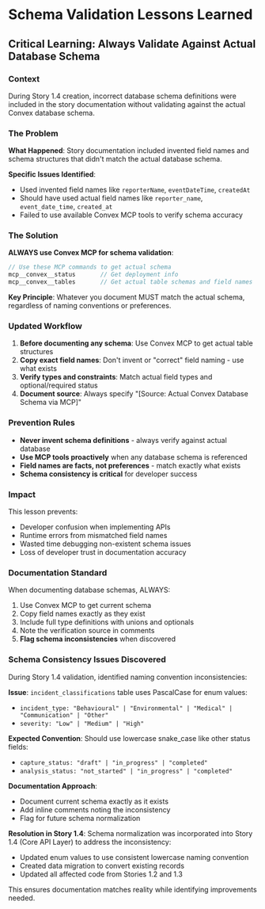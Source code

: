 # Schema Validation Lessons Learned

## Critical Learning: Always Validate Against Actual Database Schema

### Context
During Story 1.4 creation, incorrect database schema definitions were included in the story documentation without validating against the actual Convex database schema.

### The Problem
**What Happened**: Story documentation included invented field names and schema structures that didn't match the actual database schema.

**Specific Issues Identified**:
- Used invented field names like `reporterName`, `eventDateTime`, `createdAt` 
- Should have used actual field names like `reporter_name`, `event_date_time`, `created_at`
- Failed to use available Convex MCP tools to verify schema accuracy

### The Solution
**ALWAYS use Convex MCP for schema validation**:

```typescript
// Use these MCP commands to get actual schema
mcp__convex__status       // Get deployment info
mcp__convex__tables       // Get actual table schemas and field names
```

**Key Principle**: Whatever you document MUST match the actual schema, regardless of naming conventions or preferences.

### Updated Workflow
1. **Before documenting any schema**: Use Convex MCP to get actual table structures
2. **Copy exact field names**: Don't invent or "correct" field naming - use what exists
3. **Verify types and constraints**: Match actual field types and optional/required status
4. **Document source**: Always specify "[Source: Actual Convex Database Schema via MCP]"

### Prevention Rules
- **Never invent schema definitions** - always verify against actual database
- **Use MCP tools proactively** when any database schema is referenced
- **Field names are facts, not preferences** - match exactly what exists
- **Schema consistency is critical** for developer success

### Impact
This lesson prevents:
- Developer confusion when implementing APIs
- Runtime errors from mismatched field names
- Wasted time debugging non-existent schema issues
- Loss of developer trust in documentation accuracy

### Documentation Standard
When documenting database schemas, ALWAYS:
1. Use Convex MCP to get current schema
2. Copy field names exactly as they exist
3. Include full type definitions with unions and optionals
4. Note the verification source in comments
5. **Flag schema inconsistencies** when discovered

### Schema Consistency Issues Discovered
During Story 1.4 validation, identified naming convention inconsistencies:

**Issue**: `incident_classifications` table uses PascalCase for enum values:
- `incident_type: "Behavioural" | "Environmental" | "Medical" | "Communication" | "Other"`
- `severity: "Low" | "Medium" | "High"`

**Expected Convention**: Should use lowercase snake_case like other status fields:
- `capture_status: "draft" | "in_progress" | "completed"`
- `analysis_status: "not_started" | "in_progress" | "completed"`

**Documentation Approach**: 
- Document current schema exactly as it exists
- Add inline comments noting the inconsistency
- Flag for future schema normalization

**Resolution in Story 1.4**:
Schema normalization was incorporated into Story 1.4 (Core API Layer) to address the inconsistency:
- Updated enum values to use consistent lowercase naming convention
- Created data migration to convert existing records
- Updated all affected code from Stories 1.2 and 1.3

This ensures documentation matches reality while identifying improvements needed.